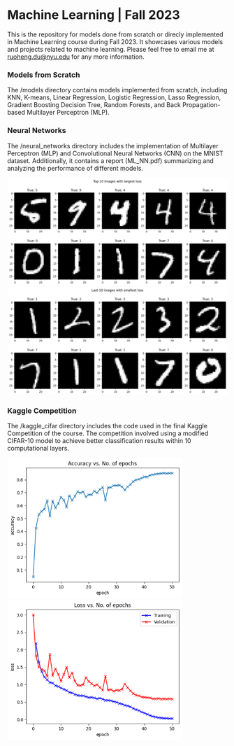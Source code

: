 # Machine Learning | Fall 2023
This is the repository for models done from scratch or direcly implemented in Machine Learning course during Fall 2023. It showcases various models and projects related to machine learning. Please feel free to email me at ruoheng.du@nyu.edu for any more information.

### Models from Scratch
The /models directory contains models implemented from scratch, including KNN, K-means, Linear Regression, Logistic Regression, Lasso Regression, Gradient Boosting Decision Tree, Random Forests, and Back Propagation-based Multilayer Perceptron (MLP).

### Neural Networks
The /neural_networks directory includes the implementation of Multilayer Perceptron (MLP) and Convolutional Neural Networks (CNN) on the MNIST dataset. Additionally, it contains a report (ML_NN.pdf) summarizing and analyzing the performance of different models.

<img width="600" alt="top10.png" src="https://github.com/ruoheng-du/machine-learning/raw/main/assets/top10.png">
<img width="600" alt="last10.png" src="https://github.com/ruoheng-du/machine-learning/raw/main/assets/last10.png">

### Kaggle Competition
The /kaggle_cifar directory includes the code used in the final Kaggle Competition of the course. The competition involved using a modified CIFAR-10 model to achieve better classification results within 10 computational layers.

<img width="400" alt="acc_cifar.png" src="https://github.com/ruoheng-du/machine-learning/raw/main/assets/acc_cifar.png"><img width="400" alt="loss_cifar.png" src="https://github.com/ruoheng-du/machine-learning/raw/main/assets/loss_cifar.png">
